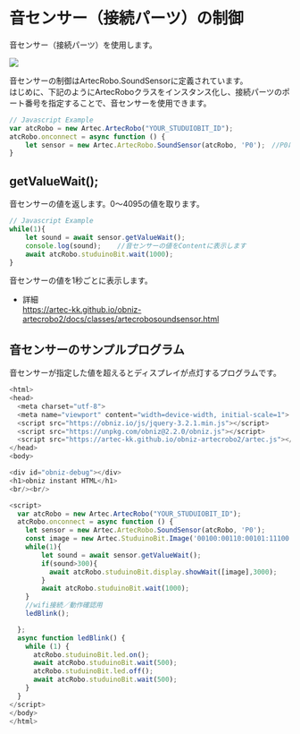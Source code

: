 
# 音センサー（接続パーツ）の制御
音センサー（接続パーツ）を使用します。<br>

![](https://i.imgur.com/H0KTdxP.jpg)

音センサーの制御はArtecRobo.SoundSensorに定義されています。</br>
はじめに、下記のようにArtecRoboクラスをインスタンス化し、接続パーツのポート番号を指定することで、音センサーを使用できます。
```Javascript
// Javascript Example
var atcRobo = new Artec.ArtecRobo("YOUR_STUDUIOBIT_ID");
atcRobo.onconnect = async function () {
    let sensor = new Artec.ArtecRobo.SoundSensor(atcRobo, 'P0');　//P0に音センサーを接続する場合
}
```

## getValueWait();
音センサーの値を返します。0～4095の値を取ります。
```Javascript
// Javascript Example
while(1){
    let sound = await sensor.getValueWait();
    console.log(sound);    //音センサーの値をContentに表示します
    await atcRobo.studuinoBit.wait(1000);
}
```
音センサーの値を1秒ごとに表示します。
* 詳細<br>
https://artec-kk.github.io/obniz-artecrobo2/docs/classes/artecrobosoundsensor.html

## 音センサーのサンプルプログラム
音センサーが指定した値を超えるとディスプレイが点灯するプログラムです。
```Javascript
<html>
<head>
  <meta charset="utf-8">
  <meta name="viewport" content="width=device-width, initial-scale=1">
  <script src="https://obniz.io/js/jquery-3.2.1.min.js"></script>
  <script src="https://unpkg.com/obniz@2.2.0/obniz.js"></script>
  <script src="https://artec-kk.github.io/obniz-artecrobo2/artec.js"></script>
</head>
<body>

<div id="obniz-debug"></div>
<h1>obniz instant HTML</h1>
<br/><br/>

<script>
  var atcRobo = new Artec.ArtecRobo("YOUR_STUDUIOBIT_ID");
  atcRobo.onconnect = async function () {
    let sensor = new Artec.ArtecRobo.SoundSensor(atcRobo, 'P0');
    const image = new Artec.StuduinoBit.Image('00100:00110:00101:11100:11100:');
    while(1){
        let sound = await sensor.getValueWait();
        if(sound>300){
          await atcRobo.studuinoBit.display.showWait([image],3000);
        }
        await atcRobo.studuinoBit.wait(1000);
    }
    //wifi接続／動作確認用
    ledBlink();

  };
  async function ledBlink() {
    while (1) {
      atcRobo.studuinoBit.led.on();
      await atcRobo.studuinoBit.wait(500);
      atcRobo.studuinoBit.led.off();
      await atcRobo.studuinoBit.wait(500);
    }
  }
</script>
</body>
</html>
```




